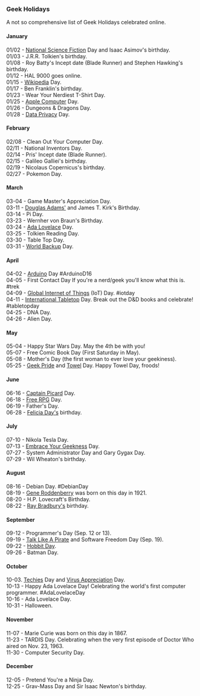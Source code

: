 ### Geek Holidays

A not so comprehensive list of Geek Holidays celebrated online. 

#### January
01/02 - [National Science Fiction](https://en.wikipedia.org/wiki/National_Science_Fiction_Day) Day and Isaac Asimov's birthday.<br>
01/03 - J.R.R. Tolkien's birthday.<br>
01/08 - Roy Batty's Incept date (Blade Runner) and Stephen Hawking's birthday.<br>
01/12 - HAL 9000 goes online.<br>
01/15 - [Wikipedia](https://en.wikipedia.org/wiki/Wikipedia:Wikipedia_Day) Day.<br>
01/17 - Ben Franklin's birthday.<br>
01/23 - Wear Your Nerdiest T-Shirt Day.<br>
01/25 - [Apple Computer](https://en.wikipedia.org/wiki/Macintosh) Day.<br>
01/26 - Dungeons & Dragons Day.<br>
01/28 - [Data Privacy](https://en.wikipedia.org/wiki/Data_Privacy_Day) Day.

#### February
02/08 - Clean Out Your Computer Day.<br>
02/11 - National Inventors Day.<br>
02/14 - Pris' Incept date (Blade Runner).<br>
02/15 - Galileo Galliei's birthday.<br>
02/19 - Nicolaus Copernicus's birthday.<br>
02/27 - Pokemon Day.

#### March
03-04 - Game Master's Appreciation Day.<br>
03-11 - [Douglas Adams'](http://www.douglasadams.com/) and James T. Kirk's Birthday.<br>
03-14 - Pi Day.<br>
03-23 - Wernher von Braun's Birthday.<br>
03-24 - [Ada Lovelace](http://findingada.com/about/) Day.<br>
03-25 - Tolkien Reading Day.<br>
03-30 - Table Top Day.<br>
03-31 - [World Backup](http://www.worldbackupday.com/en/) Day.

#### April
04-02 - [Arduino](https://day.arduino.cc/#/) Day #ArduinoD16<br>
04-05 - First Contact Day If you're a nerd/geek you'll know what this is. #trek<br>
04-09 - [Global Internet of Things](http://iotday.org) (IoT) Day. #iotday<br>
04-11 - [International Tabletop](http://www.tabletopday.com) Day. Break out the D&D books and celebrate! #tabletopday<br>
04-25 - DNA Day.<br>
04-26 - Alien Day.
 
#### May
05-04 - Happy Star Wars Day. May the 4th be with you!<br>
05-07 - Free Comic Book Day (First Saturday in May).<br>
05-08 - Mother's Day (the first woman to ever love your geekiness).<br>
05-25 - [Geek Pride](https://en.wikipedia.org/wiki/Geek_Pride_Day) and [Towel](https://en.wikipedia.org/wiki/Towel_Day) Day. Happy Towel Day, froods!

#### June
06-16 - [Captain Picard](http://memory-alpha.wikia.com/wiki/Captain_Picard_Day) Day.<br>
06-18 - [Free RPG](http://www.freerpgday.com/) Day.<br>
06-19 - Father's Day.<br>
06-28 - [Felicia Day's](http://feliciaday.com/) birthday.

#### July
07-10 - Nikola Tesla Day.<br>
07-13 - [Embrace Your Geekness](http://www.geek.com/news/its-embrace-your-geekness-day-1269590/) Day.<br>
07-27 - System Administrator Day and Gary Gygax Day.<br>
07-29 - Wil Wheaton's birthday.

#### August
08-16 - Debian Day. #DebianDay<br>
08-19 - [Gene Roddenberry](https://en.wikipedia.org/wiki/Gene_Roddenberry) was born on this day in 1921.<br>
08-20 - H.P. Lovecraft's Birthday.<br>
08-22 - [Ray Bradbury's](http://www.raybradbury.com/) birthday.

#### September
09-12 - Programmer's Day (Sep. 12 or 13).<br>
09-19 - [Talk Like A Pirate](https://en.wikipedia.org/wiki/International_Talk_Like_a_Pirate_Day) and Software Freedom Day (Sep. 19).<br>
09-22 - [Hobbit Day](https://en.wikipedia.org/wiki/Hobbit_Day).<br>
09-26 - Batman Day.

#### October
10-03. [Techies](http://www.holidayinsights.com/moreholidays/October/techiesday.htm) Day and [Virus Appreciation](http://www.holidayinsights.com/moreholidays/October/virusappreciation.htm) Day.<br>
10-13 - Happy Ada Lovelace Day! Celebrating the world's first computer programmer. #AdaLovelaceDay<br>
10-16 - Ada Lovelace Day.<br>
10-31 - Halloween.

#### November
11-07 - Marie Curie was born on this day in 1867.<br>
11-23 - TARDIS Day. Celebrating when the very first episode of Doctor Who aired on Nov. 23, 1963.<br>
11-30 - Computer Security Day.

#### December
12-05 - Pretend You're a Ninja Day.<br>
12-25 - Grav-Mass Day and Sir Isaac Newton's birthday.